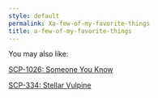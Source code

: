 ```yaml
---
style: default
permalink: Xa-few-of-my-favorite-things
title: a-few-of-my-favorite-things
---
```

You may also like:

[SCP-1026: Someone You Know](http://scp-wiki.net/scp-1026)

[SCP-334: Stellar Vulpine](http://scp-wiki.net/scp-334)
